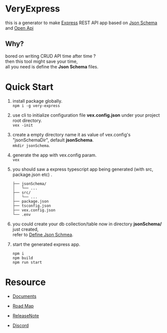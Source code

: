 # VeryExpress
this is a generator to make [Express](https://github.com/expressjs/express) REST API app based on [Json Schema](https://github.com/json-schema-org) and [Open Api](https://github.com/OAI) 
  
  
## Why?
bored on writing CRUD API time after time ?  
then this tool might save your time,  
all you need is define the **Json Schema** files.  
  
  
# Quick Start
1. install package globally.  
    ```npm i -g very-express```  
      
3. use cli to initialize configuration file **vex.config.json** under your project root directory.  
    `vex -init`  
      
2. create a empty directory name it as value of vex.config's "jsonSchemaDir", default **jsonSchema**.  
    `mkdir jsonSchema`.
      
4. generate the app with vex.config param.  
    `vex`  
      
5. you should saw a express typescript app being generated (with src, package.json etc) .  
    ```
    ├── jsonSchema/  
    │   └── ...
    ├── src/ 
    │   └── ...
    ├── package.json  
    ├── tsconfig.json  
    ├── vex.config.json  
    └── .env  
    ```  
      
6. you could create your db collection/table now in directory **jsonSchema/** just created,  
    refer to [Define Json Schmea](./docs/vexJsonSchema.md).  
      
7. start the generated express app.  
    ```
    npm i  
    npm build    
    npm run start
    ```


# Resource
- [Documents](./docs/)
- [Road Map](./docs/roadMap/)
- [ReleaseNote](./docs/releaseNote)

- [Discord](https://discord.gg/PZGMzDp7)

